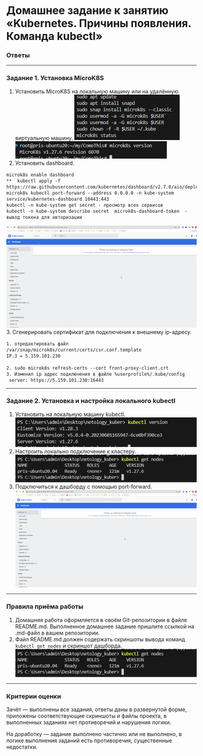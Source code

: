 # Домашнее задание к занятию «Kubernetes. Причины появления. Команда kubectl»

### Ответы

------


### Задание 1. Установка MicroK8S

1. Установить MicroK8S на локальную машину или на удалённую виртуальную машину.
![Alt text](image-3.png)
![Alt text](image-2.png)
2. Установить dashboard.
```
microk8s enable dashboard
**  kubectl apply -f https://raw.githubusercontent.com/kubernetes/dashboard/v2.7.0/aio/deploy/recommended.yaml
microk8s kubectl port-forward --address 0.0.0.0 -n kube-system service/kubernetes-dashboard 10443:443
kubectl -n kube-system get secret - просмотр всех сервисов
kubectl -n kube-system describe secret  microk8s-dashboard-token  -  вывод токена для авторизации
```

![Alt text](image-4.png)
3. Сгенерировать сертификат для подключения к внешнему ip-адресу.
```
1. отредактировать файл /var/snap/microk8s/current/certs/csr.conf.template
IP.3 = 5.159.101.230

2. sudo microk8s refresh-certs --cert front-proxy-client.crt
3. Изменил ip адрес подключения в файле %userprofile%/.kube/config
 server: https://5.159.101.230:16443
```
------

### Задание 2. Установка и настройка локального kubectl
1. Установить на локальную машину kubectl.
![Alt text](image-1.png)
2. Настроить локально подключение к кластеру.
![Alt text](image-6.png)
3. Подключиться к дашборду с помощью port-forward.
![Alt text](image-5.png)

------

### Правила приёма работы

1. Домашняя работа оформляется в своём Git-репозитории в файле README.md. Выполненное домашнее задание пришлите ссылкой на .md-файл в вашем репозитории.
2. Файл README.md должен содержать скриншоты вывода команд `kubectl get nodes` и скриншот дашборда.
![Alt text](image-6.png)
------

### Критерии оценки
Зачёт — выполнены все задания, ответы даны в развернутой форме, приложены соответствующие скриншоты и файлы проекта, в выполненных заданиях нет противоречий и нарушения логики.

На доработку — задание выполнено частично или не выполнено, в логике выполнения заданий есть противоречия, существенные недостатки.

